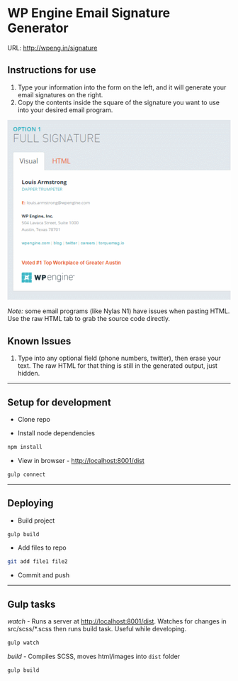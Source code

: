 # WP Engine Email Signature Generator

URL: http://wpeng.in/signature

## Instructions for use

1. Type your information into the form on the left, and it will generate your email signatures on the right.
1. Copy the contents inside the square of the signature you want to use into your desired email program.

![Instructional GIF](https://raw.githubusercontent.com/hello-jason/wpe-email-signature-generator/master/src/images/WP-GIF-CopyEmailSignature-v01.gif)

*Note:* some email programs (like Nylas N1) have issues when pasting HTML. Use the raw HTML tab to grab the source code directly.

## Known Issues

1. Type into any optional field (phone numbers, twitter), then erase your text. The raw HTML for that thing is still in the generated output, just hidden.

---

## Setup for development

* Clone repo

* Install node dependencies

```bash
npm install
```

* View in browser - [http://localhost:8001/dist](http://localhost:8001/dist)

```bash
gulp connect
```

---

## Deploying

* Build project

```bash
gulp build
```

* Add files to repo

```bash
git add file1 file2
```

* Commit and push

---

## Gulp tasks

*watch* - Runs a server at [http://localhost:8001/dist](http://localhost:8001/dist). Watches for changes in src/scss/*.scss then runs build task. Useful while developing.

```bash
gulp watch
```

*build* - Compiles SCSS, moves html/images into `dist` folder

```bash
gulp build
```
